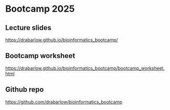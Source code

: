 # Bootcamp 2025

## Lecture slides

https://drabarlow.github.io/bioinformatics_bootcamp/

## Bootcamp worksheet

https://drabarlow.github.io/bioinformatics_bootcamp/bootcamp_worksheet.html

## Github repo

https://github.com/drabarlow/bioinformatics_bootcamp

